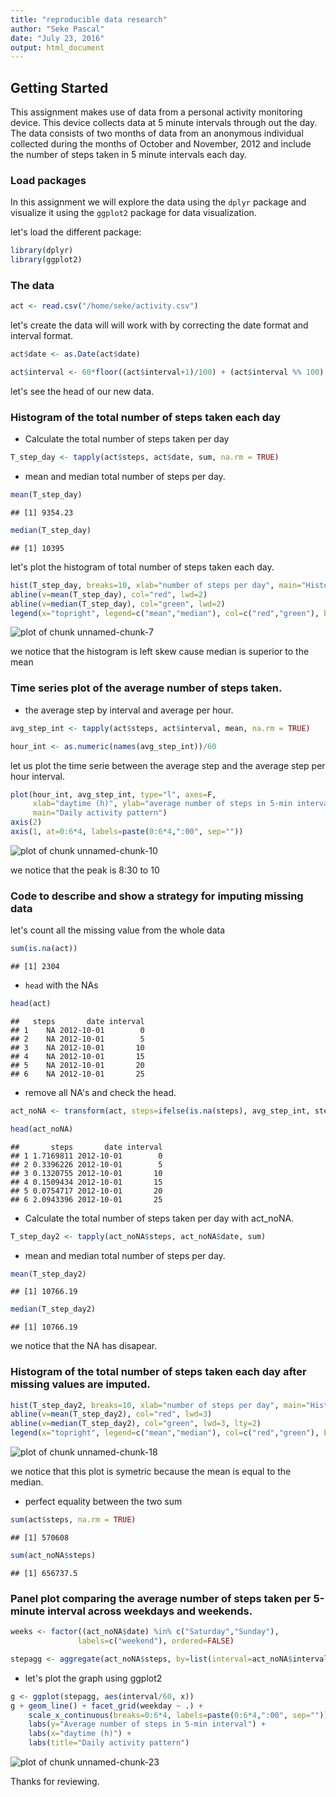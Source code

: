 ```yaml
---
title: "reproducible data research"
author: "Seke Pascal"
date: "July 23, 2016"
output: html_document
---
```


## Getting Started

This assignment makes use of data from a personal activity monitoring device. This device collects data at 5 minute intervals through out the day. The data consists of two months of data from an anonymous individual collected during the months of October and November, 2012 and include the number of steps taken in 5 minute intervals each day.

### Load packages

In this assignment we will explore the data using the `dplyr` package and visualize it using the `ggplot2` package for data visualization.

let's load the different package: 


```r
library(dplyr)
library(ggplot2)
```

### The data



```r
act <- read.csv("/home/seke/activity.csv") 
```


let's create the data will will work with by correcting the date format and interval format.


```r
act$date <- as.Date(act$date) 
```


```r
act$interval <- 60*floor((act$interval+1)/100) + (act$interval %% 100)
```

let's see the head of our new data.




### Histogram of the total number of steps taken each day

* Calculate the total number of steps taken per day


```r
T_step_day <- tapply(act$steps, act$date, sum, na.rm = TRUE)
```

* mean and median total number of steps per day.


```r
mean(T_step_day)
```

```
## [1] 9354.23
```


```r
median(T_step_day)
```

```
## [1] 10395
```

let's plot the histogram of total number of steps taken each day.


```r
hist(T_step_day, breaks=10, xlab="number of steps per day", main="Histogram of total steps per day")
abline(v=mean(T_step_day), col="red", lwd=2)
abline(v=median(T_step_day), col="green", lwd=2)
legend(x="topright", legend=c("mean","median"), col=c("red","green"), bty="n", lwd=3)
```

![plot of chunk unnamed-chunk-7](figure/unnamed-chunk-7-1.png)


we notice that the histogram is left skew cause median is superior to the mean

### Time series plot of the average number of steps taken.

* the average step by interval and average per hour.


```r
avg_step_int <- tapply(act$steps, act$interval, mean, na.rm = TRUE)
```


```r
hour_int <- as.numeric(names(avg_step_int))/60
```

let us plot the time serie between the average step  and the average step per hour interval.


```r
plot(hour_int, avg_step_int, type="l", axes=F,
     xlab="daytime (h)", ylab="average number of steps in 5-min interval",
     main="Daily activity pattern")
axis(2)
axis(1, at=0:6*4, labels=paste(0:6*4,":00", sep=""))
```

![plot of chunk unnamed-chunk-10](figure/unnamed-chunk-10-1.png)

we notice that the peak is 8:30 to 10 

### Code to describe and show a strategy for imputing missing data

let's count all the missing value from the whole data


```r
sum(is.na(act))
```

```
## [1] 2304
```


* `head` with the NAs


```r
head(act)
```

```
##   steps       date interval
## 1    NA 2012-10-01        0
## 2    NA 2012-10-01        5
## 3    NA 2012-10-01       10
## 4    NA 2012-10-01       15
## 5    NA 2012-10-01       20
## 6    NA 2012-10-01       25
```

* remove all NA's and check the head.


```r
act_noNA <- transform(act, steps=ifelse(is.na(steps), avg_step_int, steps))
```



```r
head(act_noNA)
```

```
##       steps       date interval
## 1 1.7169811 2012-10-01        0
## 2 0.3396226 2012-10-01        5
## 3 0.1320755 2012-10-01       10
## 4 0.1509434 2012-10-01       15
## 5 0.0754717 2012-10-01       20
## 6 2.0943396 2012-10-01       25
```

* Calculate the total number of steps taken per day with act_noNA.


```r
T_step_day2 <- tapply(act_noNA$steps, act_noNA$date, sum)
```

* mean and median total number of steps per day.


```r
mean(T_step_day2)
```

```
## [1] 10766.19
```


```r
median(T_step_day2)
```

```
## [1] 10766.19
```

we notice that the NA has disapear.

### Histogram of the total number of steps taken each day after missing values are imputed.


```r
hist(T_step_day2, breaks=10, xlab="number of steps per day", main="Histogram of total steps per day")
abline(v=mean(T_step_day2), col="red", lwd=3)
abline(v=median(T_step_day2), col="green", lwd=3, lty=2)
legend(x="topright", legend=c("mean","median"), col=c("red","green"), bty="n", lwd=3)
```

![plot of chunk unnamed-chunk-18](figure/unnamed-chunk-18-1.png)


we notice that this plot is symetric because the mean is equal to the median.

* perfect equality  between the two sum


```r
sum(act$steps, na.rm = TRUE)
```

```
## [1] 570608
```



```r
sum(act_noNA$steps)
```

```
## [1] 656737.5
```


### Panel plot comparing the average number of steps taken per 5-minute interval across weekdays and weekends.


```r
weeks <- factor((act_noNA$date) %in% c("Saturday","Sunday"), 
               labels=c("weekend"), ordered=FALSE)
```


```r
stepagg <- aggregate(act_noNA$steps, by=list(interval=act_noNA$interval, weekday=weeks), mean)
```

* let's plot the graph using ggplot2


```r
g <- ggplot(stepagg, aes(interval/60, x))
g + geom_line() + facet_grid(weekday ~ .) +
    scale_x_continuous(breaks=0:6*4, labels=paste(0:6*4,":00", sep="")) +
    labs(y="Average number of steps in 5-min interval") +
    labs(x="daytime (h)") +
    labs(title="Daily activity pattern")
```

![plot of chunk unnamed-chunk-23](figure/unnamed-chunk-23-1.png)


Thanks for reviewing.




